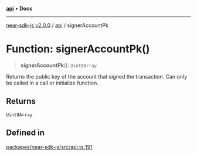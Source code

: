 [**api**](../README.md) • **Docs**

***

[near-sdk-js v2.0.0](../../packages.md) / [api](../README.md) / signerAccountPk

# Function: signerAccountPk()

> **signerAccountPk**(): `Uint8Array`

Returns the public key of the account that signed the transaction.
Can only be called in a call or initialize function.

## Returns

`Uint8Array`

## Defined in

[packages/near-sdk-js/src/api.ts:191](https://github.com/dim-daskalov/near-sdk-js/blob/d666013bbb17e79dbf6b4425d4bac78f40b0804c/packages/near-sdk-js/src/api.ts#L191)

